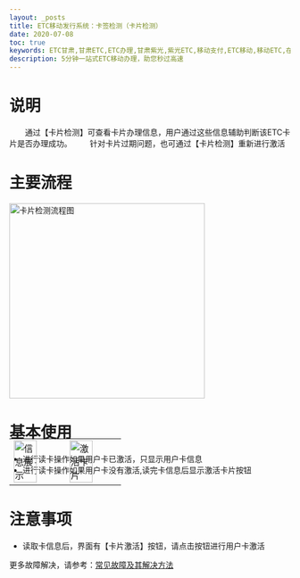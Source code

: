 ```yaml
---
layout: _posts
title: ETC移动发行系统：卡签检测（卡片检测）
date: 2020-07-08
toc: true
keywords: ETC甘肃,甘肃ETC,ETC办理,甘肃紫光,紫光ETC,移动支付,ETC移动,移动ETC,在线充值,ETC办理,卡片办理,OBU办理,OBU激活,ETC手持终端,甘肃ETC办理,甘肃ETC发行,移动发行终端,ETC移动发行系统
description: 5分钟一站式ETC移动办理，助您秒过高速
---
```

# 说明
&emsp;&emsp;通过【卡片检测】可查看卡片办理信息，用户通过这些信息辅助判断该ETC卡片是否办理成功。
&emsp;&emsp;针对卡片过期问题，也可通过【卡片检测】重新进行激活

# 主要流程 
<img src="/pub-images/cardactivationflow.png" width="350" alt="卡片检测流程图"/>

# 基本使用 
* 进行读卡操作如果用户卡已激活，只显示用户卡信息
* 进行读卡操作如果用户卡没有激活,读完卡信息后显示激活卡片按钮
 <table style = "margin-top:-80px"> 
      <tr>
          <td><img src="/pub-images/cardactivation2.jpg" width="70%" alt="信息展示"/></td>
          <td><img src="/pub-images/cardactivation3.jpg" width="70%" alt="激活卡片"/></td>
      </tr>
  </table>

# 注意事项  
* 读取卡信息后，界面有【卡片激活】按钮，请点击按钮进行用户卡激活

更多故障解决，请参考：[常见故障及其解决方法](/2019/10/05/problems/)

